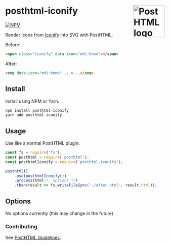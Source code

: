 # posthtml-iconify <img align="right" height="100" title="PostHTML logo" src="http://posthtml.github.io/posthtml/logo.svg">

[![NPM][npm]][npm-url]

Render icons from [Iconify](https://iconify.design) into SVG with PostHTML.

Before:
```html
<span class="iconify" data-icon="mdi:home"></span>
```

After:
```html
<svg data-icon="mdi:home" ...>...</svg>
```

## Install

Install using NPM or Yarn.

```bash
npm install posthtml-iconify
yarn add posthtml-iconify
```

## Usage

Use like a normal PostHTML plugin.

```js
const fs = require('fs');
const posthtml = require('posthtml');
const posthtmlIconify = require('posthtml-iconify');

posthtml()
    .use(posthtmlIconify())
    .process(html/*, options */)
    .then(result => fs.writeFileSync('./after.html', result.html));
```

## Options

No options currently (this may change in the future).

### Contributing

See [PostHTML Guidelines](https://github.com/posthtml/posthtml/tree/master/docs).

[npm]: https://img.shields.io/npm/v/posthtml-iconify.svg
[npm-url]: https://npmjs.com/package/posthtml-iconify
